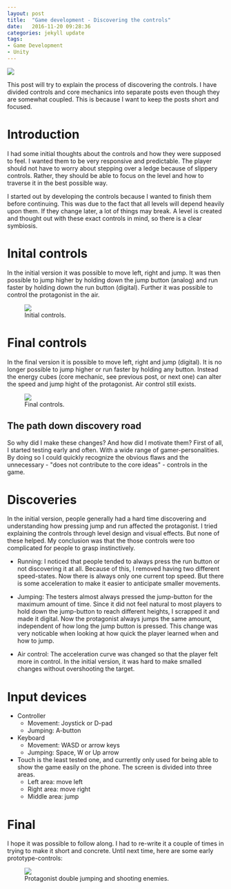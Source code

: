 ```yaml
---
layout: post
title:  "Game development - Discovering the controls"
date:   2016-11-20 09:28:36
categories: jekyll update
tags:
- Game Development
- Unity
---
```


<!--<object data="{{ site.baseurl }}/assets/GameDevelopmentPosts/2_Controls/controller.svg" type="image/svg+xml">-->
  <img src="{{ site.baseurl }}/assets/GameDevelopmentPosts/2_Controls/controller-640.png" />
<!--</object>-->

This post will try to explain the process of discovering the controls. I have divided controls and core mechanics into separate posts even though they are somewhat coupled. This is because I want to keep the posts short and focused.

# Introduction #

I had some initial thoughts about the controls and how they were supposed to feel. I wanted them to be very responsive and predictable. The player should not have to worry about stepping over a ledge because of slippery controls. Rather, they should be able to focus on the level and how to traverse it in the best possible way.

I started out by developing the controls because I wanted to finish them before continuing. This was due to the fact that all levels will depend heavily upon them. If they change later, a lot of things may break. A level is created and thought out with these exact controls in mind, so there is a clear symbiosis.

# Inital controls #
In the initial version it was possible to move left, right and jump. It was then possible to jump higher by holding down the jump button (analog) and run faster by holding down the run button (digital). Further it was possible to control the protagonist in the air.

<figure>
  <img src="{{ site.baseurl }}/assets/GameDevelopmentPosts/2_Controls/InitialControls.gif"/>
  <figcaption>Initial controls.</figcaption>
</figure>

# Final controls #
In the final version it is possible to move left, right and jump (digital). It is no longer possible to jump higher or run faster by holding any button. Instead the energy cubes (core mechanic, see previous post, or next one) can alter the speed and jump hight of the protagonist. Air control still exists.

<figure>
  <img src="{{ site.baseurl }}/assets/GameDevelopmentPosts/2_Controls/FinalControls.gif"/>
  <figcaption>Final controls.</figcaption>
</figure>

## The path down discovery road ##
So why did I make these changes? And how did I motivate them? 
First of all, I started testing early and often. With a wide range of gamer-personalities. By doing so I could quickly recognize the obvious flaws and the unnecessary - "does not contribute to the core ideas" - controls in the game.

# Discoveries #

In the initial version, people generally had a hard time discovering and understanding how pressing jump and run affected the protagonist. I tried explaining the controls through level design and visual effects. But none of these helped. My conclusion was that the those controls were too complicated for people to grasp instinctively.

- Running: I noticed that people tended to always press the run button or not discovering it at all. Because of this, I removed having two different speed-states. Now there is always only one current top speed. But there is some acceleration to make it easier to anticipate smaller movements.

- Jumping: The testers almost always pressed the jump-button for the maximum amount of time. Since it did not feel natural to most players to hold down the jump-button to reach different heights, I scrapped it and made it digital. Now the protagonist always jumps the same amount, independent of how long the jump button is pressed. This change was very noticable when looking at how quick the player learned when and how to jump.

- Air control: The acceleration curve was changed so that the player felt more in control. In the initial version, it was hard to make smalled changes without overshooting the target.

# Input devices #
- Controller
  * Movement: Joystick or D-pad
  * Jumping: A-button
- Keyboard
  * Movement: WASD or arrow keys
  * Jumping: Space, W or Up arrow
- Touch is the least tested one, and currently only used for being able to show the game easily on the phone. The screen is divided into three areas.
  * Left area: move left
  * Right area: move right
  * Middle area: jump

# Final #
I hope it was possible to follow along. I had to re-write it a couple of times in trying to make it short and concrete. Until next time, here are some early prototype-controls:

<figure>
  <img src="{{ site.baseurl }}/assets/GameDevelopmentPosts/2_Controls/DounbleJumpShooting.gif"/>
  <figcaption>Protagonist double jumping and shooting enemies.</figcaption>
</figure>